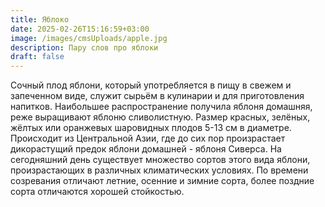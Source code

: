 ```yaml
---
title: Яблоко
date: 2025-02-26T15:16:59+03:00
image: /images/cmsUploads/apple.jpg
description: Пару слов про яблоки
draft: false
---
```


Сочный плод яблони, который употребляется в пищу в свежем и запеченном виде, служит сырьём в кулинарии и для приготовления напитков. Наибольшее распространение получила яблоня домашняя, реже выращивают яблоню сливолистную. Размер красных, зелёных, жёлтых или оранжевых шаровидных плодов 5-13 см в диаметре. Происходит из Центральной Азии, где до сих пор произрастает дикорастущий предок яблони домашней - яблоня Сиверса. На сегодняшний день существует множество сортов этого вида яблони, произрастающих в различных климатических условиях. По времени созревания отличают летние, осенние и зимние сорта, более поздние сорта отличаются хорошей стойкостью.

